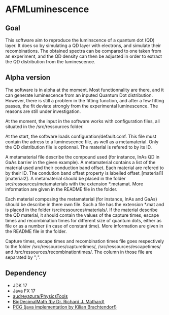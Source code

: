 # AFMLuminescence

## Goal

This software aim to reproduce the luminscence of a quantum dot (QD) layer. It does so by simulating a QD layer with electrons, and simulate their recombinations. The obtained spectra can be compared to one taken from an experiment, and the QD density can then be adjusted in order to extract the QD distribution from the luminescence.

## Alpha version

The software is in alpha at the moment. Most functionnality are there, and it can generate luminescence from an inputed Quantum Dot distribution. However, there is still a problem in the fitting function, and after a few fitting passes, the fit deviate strongly from the experimental luminescence. The reasons are still under investigation.

At the moment, the input in the software works with configuration files, all situated in the /src/ressources folder.

At the start, the software loads configuration/default.conf. This file must contain the adress to a luminescence file, as well as a metamaterial. Only the QD distribution file is optionnal. The material is refered to by its ID.

A metamaterial file describe the compound used (for instance, InAs QD in GaAs barrier in the given example). A metamaterial contains a list of the material used and their conduction band offset. Each material are refered to by their ID. The condution band offset property is labelled offset_\[material1\]\[material2\]. A metamaterial should be placed in the folder src/ressources/metamaterials with the extension \*.metamat. More information are given in the README file in the folder.

Each material composing the metamaterial (for instance, InAs and GaAs) should be describe in there own file. Such a file has the extension \*.mat and is placed in the folder /src/ressources/materials/. If the material describe the QD material, it should contain the values of the capture times, escape times and recombination times for different size of quantum dots, either as file or as a number (in case of constant time). More information are given in the README file in the folder.

Capture times, escape times and recombination times file goes respectively to the folder /src/ressources/capturetimes/, /src/ressources/escapetimes/ and /src/ressources/recombinationtimes/. The column in those file are separated by ";".

## Dependency

* JDK 17
* Java FX 17
* [audreyazura/PhysicsTools](https://github.com/audreyazura/PhysicsTools)
* [BigDecimalMath (by Dr. Richard J. Mathard)](https://arxiv.org/abs/0908.3030v4)
* [PCG (java implementation by Kilian Brachtendorf)](https://github.com/KilianB/pcg-java)
